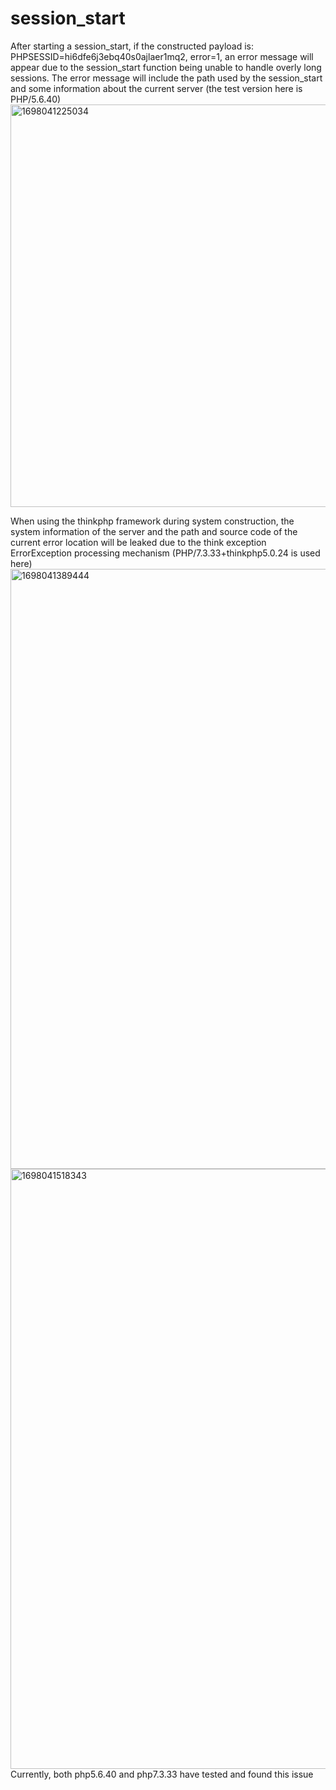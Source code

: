 # session_start
  After starting a session_start, if the constructed payload is: PHPSESSID=hi6dfe6j3ebq40s0ajlaer1mq2, error=1, an error message will appear due to the session_start function being unable to handle overly long sessions. The error message will include the path used by the session_start and some information about the current server (the test version here is PHP/5.6.40)
<img width="644" alt="1698041225034" src="https://github.com/cojoben/session_start/assets/85165789/fb046f47-9d33-4dca-8e8a-210e937720b0">

  When using the thinkphp framework during system construction, the system information of the server and the path and source code of the current error location will be leaked due to the think exception ErrorException processing mechanism (PHP/7.3.33+thinkphp5.0.24 is used here)
<img width="960" alt="1698041389444" src="https://github.com/cojoben/session_start/assets/85165789/ff3185b5-e4b0-4941-9bb9-ca3e9ee484b8">
<img width="960" alt="1698041518343" src="https://github.com/cojoben/session_start/assets/85165789/7725747a-6337-4904-b118-83edc7a51103">
  Currently, both php5.6.40 and php7.3.33 have tested and found this issue
